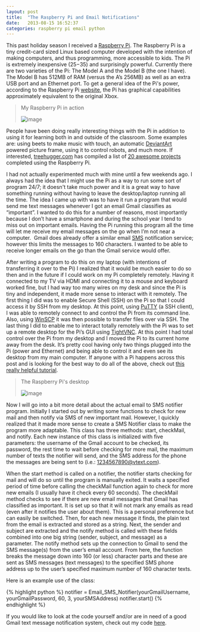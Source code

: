 ```yaml
---
layout: post
title:  "The Raspberry Pi and Email Notifications"
date:   2013-08-15 16:52:37
categories: raspberry pi email python
---
```


This past holiday season I received a [Raspberry Pi](www.raspberrypi.org/‎). The Raspberry Pi is a tiny credit-card sized Linux based computer developed with the intention of making computers, and thus programming, more accessible to kids. The Pi is extremely inexpensive ($25-$35) and surprisingly powerful. Currently there are two varieties of the Pi: The Model A and the Model B (the one I have). The Model B has 512MB of RAM (versus the A’s 256MB) as well as an extra USB port and an Ethernet port. To get a general idea of the Pi's power, according to the Raspberry Pi [website](http://www.raspberrypi.org/faqs), the Pi has graphical capabilities approximately equivalent to the original Xbox.

> My Raspberry Pi in action&nbsp;
> 
> ![image](http://media.tumblr.com/3eda5cedcff2827e40ed8c49b92381e6/tumblr_inline_mrldc38k4b1qz4rgp.jpg)

People have been doing really interesting things with the Pi in addition to using it for learning both in and outside of the classroom. Some examples are: using beets to make music with touch, an automatic [DeviantArt](http://www.deviantart.com/) powered picture frame, using it to control robots, and much more. If interested, [treehugger.com](www.treehugger.com) has compiled a list of [20 awesome projects](http://www.treehugger.com/slideshows/gadgets/20-awesome-projects-raspberry-pi-microcomputers/) completed using the Raspberry Pi.

I had not actually experimented much with mine until a few weekends ago.&nbsp;I always had the idea that I might use the Pi as a way to run some sort of program 24/7; it doesn't take much power and it is a great way to have something running without having to leave the desktop/laptop running all the time. The idea I came up with was to have it run a program that would send me text messages whenever I got an email Gmail classifies as “important”. I wanted to do this for a number of reasons, most importantly because I don’t have a smartphone and during the school year I tend to miss out on important emails. Having the Pi running this program all the time will let me receive my email messages on the go when I’m not near a computer.&nbsp; Gmail does already offer a similar email [SMS](http://en.wikipedia.org/wiki/Short_Message_Service) notification service; however this limits the messages to 160 characters. I wanted to be able to receive longer emails on the go than the Gmail service would offer.

After writing a program to do this on my laptop (with intentions of transferring it over to the Pi) I realized that it would be much easier to do so then and in the future if I could work on my Pi completely remotely. Having it connected to my TV via HDMI and connecting it to a mouse and keyboard worked fine, but I had way too many wires on my desk and since the Pi is tiny and independent, it made more sense to interact with it remotely. The first thing I did was to enable Secure Shell (SSH) on the Pi so that I could access it by SSH from my desktop. At this point, using [PuTTY](http://www.putty.org/) (a SSH client), I was able to remotely connect to and control the Pi from its command line. Also, using [WinSCP](http://winscp.net/eng/index.php) it was then possible to transfer files over via SSH. The last thing I did to enable me to interact totally remotely with the Pi was to set up a remote desktop for the Pi’s GUI using [TightVNC](http://www.tightvnc.com/). At this point I had total control over the Pi from my desktop and I moved the Pi to its current home away from the desk. It’s pretty cool having only two things plugged into the Pi (power and Ethernet) and being able to control it and even see its desktop from my main computer. If anyone with a Pi happens across this post and is looking for the best way to do all of the above, check out [this really helpful tutorial](http://www.howtogeek.com/141157/how-to-configure-your-raspberry-pi-for-remote-shell-desktop-and-file-transfer/all/).

> The Raspberry Pi's desktop
> 
> ![image](http://media.tumblr.com/fe9720922b4a61160f8e015252a907b0/tumblr_inline_mrldnf3V5q1qz4rgp.jpg)

Now I will go into a bit more detail about the actual email to SMS notifier program. Initially I started out by writing some functions to check for new mail and then notify via SMS of new important mail. However, I quickly realized that it made more sense to create a SMS Notifier class to make the program more adaptable. This class has three methods: start, checkMail, and notify. Each new instance of this class is initialized with five parameters: the username of the Gmail account to be checked, its password, the rest time to wait before checking for more mail, the maximum number of texts the notifier will send, and the SMS address for the phone the messages are being sent to (i.e.: 1234567890@vtext.com).

When the start method is called on a notifier, the notifier starts checking for mail and will do so until the program is manually exited. It waits a specified period of time before calling the checkMail function again to check for more new emails (I usually have it check every 60 seconds). The checkMail method checks to see if there are new email messages that Gmail has classified as important. It is set up so that it will not mark any emails as read (even after it notifies the user about them). This is a personal preference but can easily be switched. Then, for each new message it finds, the plain text from the email is extracted and stored as a string. Next, the sender and subject are extracted and the notify method is called with these fields combined into one big string (sender, subject, and message) as a parameter. The notify method sets up the connection to Gmail to send the SMS message(s) from the user’s email account. From here, the function breaks the message down into 160 (or less) character parts and these are sent as SMS messages (text messages) to the specified SMS phone address up to the user’s specified maximum number of 160 character texts.

Here is an example use of the class:

{% highlight python %}
notifier = Email_SMS_Notifier(yourGmailUsername, yourGmailPassword, 60, 3, yourSMSAddress)
notifier.start()
{% endhighlight %}

If you would like to look at the code yourself and/or are in need of a good Gmail text message notification system, check out my code [here](https://github.com/rlfriedm/Email_SMS_Notifier).&nbsp;